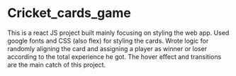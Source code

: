 # Cricket_cards_game

This is a react JS project built mainly focusing on styling the web app. Used google fonts and CSS (also ﬂex) for styling the cards. Wrote logic for randomly aligning the card and assigning a player as winner or loser according to the total experience he got. The hover eﬀect and transitions are the main catch of this project.
